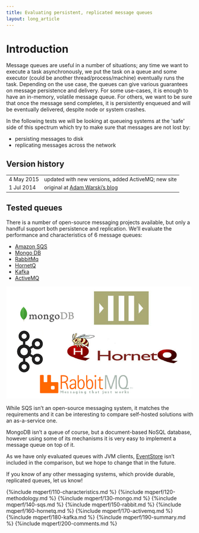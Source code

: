 ```yaml
---
title: Evaluating persistent, replicated message queues
layout: long_article
---
```


# Introduction

Message queues are useful in a number of situations; any time we want to execute a task asynchronously, we put the task on a queue and some executor (could be another thread/process/machine) eventually runs the task. Depending on the use case, the queues can give various guarantees on message persistence and delivery. For some use-cases, it is enough to have an in-memory, volatile message queue. For others, we want to be sure that once the message send completes, it is persistently enqueued and will be eventually delivered, despite node or system crashes.

In the following tests we will be looking at queueing systems at the 'safe' side of this spectrum which try to make sure that messages are not lost by:

* persisting messages to disk
* replicating messages across the network

## Version history

<table>
  <tbody>
    <tr>
      <td>4 May 2015</td>
      <td>updated with new versions, added ActiveMQ; new site</td>
    </tr>
    <tr>
      <td>1 Jul 2014</td>
      <td>original at <a href="http://www.warski.org/blog/2014/07/evaluating-persistent-replicated-message-queues/">Adam Warski’s blog</a></td>
    </tr>
  </tbody>
</table>

## Tested queues

There is a number of open-source messaging projects available, but only a handful support both persistence and replication. We’ll evaluate the performance and characteristics of 6 message queues:

* [Amazon SQS](http://aws.amazon.com/sqs/)
* [Mongo DB](http://www.mongodb.com/)
* [RabbitMq](http://www.rabbitmq.com/)
* [HornetQ](http://hornetq.jboss.org/)
* [Kafka](https://kafka.apache.org/)
* [ActiveMQ](http://activemq.apache.org)

![Logos](/img/mqperf/mqperf_logos.jpg)

While SQS isn’t an open-source messaging system, it matches the requirements and it can be interesting to compare self-hosted solutions with an as-a-service one.

MongoDB isn’t a queue of course, but a document-based NoSQL database, however using some of its mechanisms it is very easy to implement a message queue on top of it.

As we have only evaluated queues with JVM clients, [EventStore](https://geteventstore.com) isn’t included in the comparison, but we hope to change that in the future.

If you know of any other messaging systems, which provide durable, replicated queues, let us know!

{%include mqperf/110-characteristics.md %}
{%include mqperf/120-methodology.md %}
{%include mqperf/130-mongo.md %}
{%include mqperf/140-sqs.md %}
{%include mqperf/150-rabbit.md %}
{%include mqperf/160-hornetq.md %}
{%include mqperf/170-activemq.md %}
{%include mqperf/180-kafka.md %}
{%include mqperf/190-summary.md %}
{%include mqperf/200-comments.md %}
